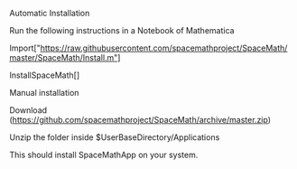 Automatic Installation

Run the following instructions in a Notebook of Mathematica

Import["https://raw.githubusercontent.com/spacemathproject/SpaceMath/master/SpaceMath/Install.m"]

InstallSpaceMath[]

Manual installation

Download (https://github.com/spacemathproject/SpaceMath/archive/master.zip)

Unzip the folder inside $UserBaseDirectory/Applications

This should install SpaceMathApp on your system.
